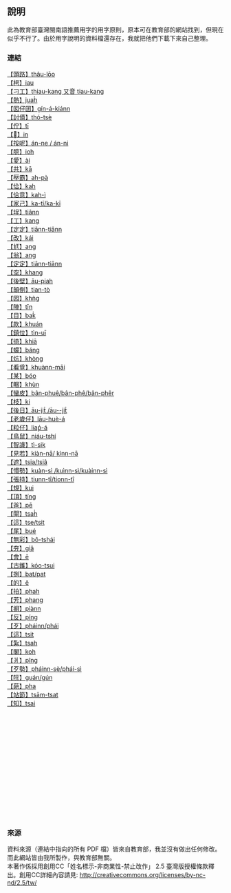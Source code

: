 ## 說明
此為教育部臺灣閩南語推薦用字的用字原則，原本可在教育部的網站找到，但現在似乎不行了。由於用字說明的資料檔還存在，我就把他們下載下來自己整理。

### 連結
[【頭路】thâu-lōo](data/265.pdf)  
[【枵】iau](data/265.pdf)  
[【刁工】thiau-kang 又音 tiau-kang](data/266.pdf)  
[【熱】juah̍](data/266.pdf)  
[【囡仔囝】gín-á-kiánn](data/267.pdf)  
[【討債】thó-tsè](data/267.pdf)  
[【佇】tī](data/268.pdf)  
[【】in](data/268.pdf)  
[【按呢】án-ne / án-ni](data/269.pdf)  
[【臆】ioh](data/269.pdf)  
[【愛】ài](data/270.pdf)  
[【共】kā](data/270.pdf)  
[【壓霸】ah-pà](data/271.pdf)  
[【佮】kah](data/271.pdf)  
[【佮意】kah-ì](data/272.pdf)  
[【家己】ka-tī/ka-kī](data/272.pdf)  
[【埕】tiânn](data/273.pdf)  
[【工】kang](data/273.pdf)  
[【定定】tiānn-tiānn](data/274.pdf)  
[【改】kái](data/274.pdf)  
[【尪】ang](data/275.pdf)  
[【翁】ang](data/275.pdf)  
[【定定】tiānn-tiānn](data/276.pdf)  
[【空】khang](data/276.pdf)  
[【後壁】āu-piah](data/277.pdf)  
[【顛倒】tian-tò](data/277.pdf)  
[【囥】khǹg](data/278.pdf)  
[【陣】tīn](data/278.pdf)  
[【目】bak̍](data/279.pdf)  
[【款】khuán](data/279.pdf)  
[【鎮位】tìn-uī](data/280.pdf)  
[【徛】khiā](data/280.pdf)  
[【蠓】báng](data/281.pdf)  
[【炕】khòng](data/281.pdf)  
[【看覓】khuànn-māi](data/282.pdf)  
[【某】bóo](data/282.pdf)  
[【睏】khùn](data/283.pdf)  
[【蠻皮】bân-phuê/bân-phê/bân-phêr](data/283.pdf)  
[【枝】ki](data/284.pdf)  
[【後日】āu-jit̍ /āu--jit̍](data/284.pdf)  
[【老歲仔】lāu-huè-á](data/285.pdf)  
[【粒仔】liap̍-á](data/285.pdf)  
[【鳥鼠】niáu-tshí](data/286.pdf)  
[【智識】tì-sik](data/286.pdf)  
[【見若】kiàn-nā/ kìnn-nā](data/287.pdf)  
[【遮】tsia/tsiâ](data/287.pdf)  
[【慣勢】kuàn-sì /kuìnn-sì/kuàinn-sì](data/288.pdf)  
[【張持】tiunn-tî/tionn-tî](data/288.pdf)  
[【規】kui](data/289.pdf)  
[【頂】tíng](data/289.pdf)  
[【爸】pē](data/290.pdf)  
[【閘】tsah̍](data/290.pdf)  
[【這】tse/tsit](data/291.pdf)  
[【尾】bué](data/291.pdf)  
[【無彩】bô-tshái](data/292.pdf)  
[【夯】giâ](data/292.pdf)  
[【會】ē](data/293.pdf)  
[【古錐】kóo-tsui](data/293.pdf)  
[【捌】bat/pat](data/294.pdf)  
[【的】ê](data/294.pdf)  
[【拍】phah](data/295.pdf)  
[【芳】phang](data/295.pdf)  
[【摒】piànn](data/296.pdf)  
[【反】píng](data/296.pdf)  
[【歹】pháinn/phái](data/297.pdf)  
[【這】tsit](data/297.pdf)  
[【紮】tsah](data/298.pdf)  
[【閣】koh](data/298.pdf)  
[【爿】pîng](data/299.pdf)  
[【歹勢】pháinn-sè/phái-sì](data/299.pdf)  
[【阮】guán/gún](data/300.pdf)  
[【葩】pha](data/300.pdf)  
[【站節】tsām-tsat](data/301.pdf)  
[【知】tsai](data/301.pdf)  
[](data/30.pdf)  
[](data/30.pdf)  
[](data/30.pdf)  
[](data/30.pdf)  
[](data/30.pdf)  
[](data/30.pdf)  
[](data/30.pdf)  
[](data/30.pdf)  
[](data/30.pdf)  
[](data/30.pdf)  
[](data/30.pdf)  
[](data/30.pdf)  
[](data/30.pdf)  
[](data/30.pdf)  
[](data/30.pdf)  
[](data/30.pdf)  


### 來源
資料來源（連結中指向的所有 PDF 檔）皆來自教育部，我並沒有做出任何修改。而此網站皆由我所製作，與教育部無關。  
本著作係採用創用CC「姓名標示-非商業性-禁止改作」 2.5 臺灣版授權條款釋出。創用CC詳細內容請見: http://creativecommons.org/licenses/by-nc-nd/2.5/tw/